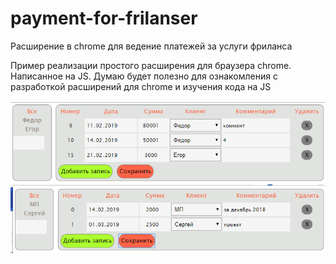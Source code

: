 # payment-for-frilanser
Расширение в chrome для ведение платежей за услуги фриланса

Пример реализации простого расширения для браузера chrome. Написанное на JS.
Думаю будет полезно для ознакомления с разработкой расширений для chrome и изучения кода на JS


![Скриншот 1:](https://github.com/Bespalov-AV/payment-for-frilanser/raw/master/screenshots/pyment-frilanse1.png)
![Скриншот 2:](https://github.com/Bespalov-AV/payment-for-frilanser/raw/master/screenshots/pyment-frilanse2.png)

